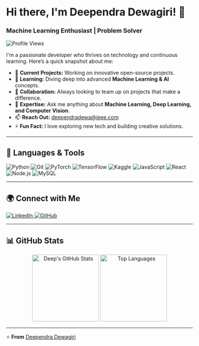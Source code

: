 # Hi there, I'm Deependra Dewagiri! 👋

### Machine Learning Enthusiast | Problem Solver

![Profile Views](https://komarev.com/ghpvc/?username=deepdewdeep&label=Profile%20views&color=0e75b6&style=flat)

I'm a passionate developer who thrives on technology and continuous learning. Here’s a quick snapshot about me:

- 🔨 **Current Projects:** Working on innovative open-source projects.
- 🌱 **Learning:** Diving deep into advanced **Machine Learning & AI** concepts.
- 🤝 **Collaboration:** Always looking to team up on projects that make a difference.
- 💬 **Expertise:** Ask me anything about **Machine Learning, Deep Learning, and Computer Vision**.
- 📫 **Reach Out:** [deependradewa@ieee.com](mailto:deependradewa@ieee.com)
- ⚡ **Fun Fact:** I love exploring new tech and building creative solutions.

---

## 🚀 Languages & Tools
<p align="left">
  <img src="https://img.shields.io/badge/-Python-05122A?style=flat&logo=python" alt="Python" />
  <img src="https://img.shields.io/badge/-Git-05122A?style=flat&logo=git" alt="Git" />
  <img src="https://img.shields.io/badge/-PyTorch-05122A?style=flat&logo=pytorch" alt="PyTorch" />
  <img src="https://img.shields.io/badge/-TensorFlow-05122A?style=flat&logo=tensorflow" alt="TensorFlow" />
  <img src="https://img.shields.io/badge/-Kaggle-05122A?style=flat&logo=kaggle" alt="Kaggle" />
  <img src="https://img.shields.io/badge/-JavaScript-05122A?style=flat&logo=javascript" alt="JavaScript" />
  <img src="https://img.shields.io/badge/-React-05122A?style=flat&logo=react" alt="React" />
  <img src="https://img.shields.io/badge/-Node.js-05122A?style=flat&logo=node.js" alt="Node.js" />
  <img src="https://img.shields.io/badge/-MySQL-05122A?style=flat&logo=mysql" alt="MySQL" />
</p>

---

## 🌍 Connect with Me
<p align="left">
 <a href="https://www.linkedin.com/in/deependra-dewagiri-51b095148/">
    <img src="https://img.shields.io/badge/LinkedIn-0A66C2?style=for-the-badge&logo=linkedin&logoColor=white" alt="LinkedIn" />
  </a>
<!--   <a href="https://twitter.com/deepdewdeep">
    <img src="https://img.shields.io/badge/Twitter-1DA1F2?style=for-the-badge&logo=twitter&logoColor=white" alt="Twitter" />
  </a> -->
  <a href="https://github.com/deepdewdeep">
    <img src="https://img.shields.io/badge/GitHub-181717?style=for-the-badge&logo=github&logoColor=white" alt="GitHub" />
  </a>
</p>

---

## 📊 GitHub Stats

<p align="center">
  <img src="https://github-readme-stats.vercel.app/api?username=deepdewdeep&show_icons=true&theme=default" alt="Deep's GitHub Stats" height="180px"/>
  <img src="https://github-readme-stats.vercel.app/api/top-langs/?username=deepdewdeep&layout=compact&theme=default" alt="Top Languages" height="180px"/>
</p>

---

⭐️ **From** [Deependra Dewagiri](https://github.com/deepdewdeep)
